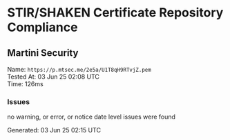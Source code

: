 # STIR/SHAKEN Certificate Repository Compliance

## Martini Security

Name: `https://p.mtsec.me/2e5a/U1T8qH9RTvjZ.pem`\
Tested At: 03 Jun 25 02:08 UTC\
Time: 126ms

### Issues

no warning, or error, or notice date level issues were found

Generated: 03 Jun 25 02:15 UTC